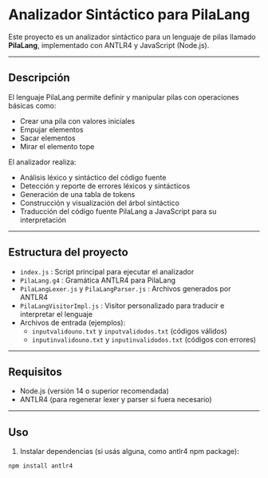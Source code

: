 # Analizador Sintáctico para PilaLang

Este proyecto es un analizador sintáctico para un lenguaje de pilas llamado **PilaLang**, implementado con ANTLR4 y JavaScript (Node.js). 

---

## Descripción

El lenguaje PilaLang permite definir y manipular pilas con operaciones básicas como:

- Crear una pila con valores iniciales
- Empujar elementos
- Sacar elementos
- Mirar el elemento tope

El analizador realiza:

- Análisis léxico y sintáctico del código fuente
- Detección y reporte de errores léxicos y sintácticos
- Generación de una tabla de tokens
- Construcción y visualización del árbol sintáctico
- Traducción del código fuente PilaLang a JavaScript para su interpretación

---

## Estructura del proyecto

- `index.js` : Script principal para ejecutar el analizador
- `PilaLang.g4` : Gramática ANTLR4 para PilaLang
- `PilaLangLexer.js` y `PilaLangParser.js` : Archivos generados por ANTLR4
- `PilaLangVisitorImpl.js` : Visitor personalizado para traducir e interpretar el lenguaje
- Archivos de entrada (ejemplos):
  - `inputvalidouno.txt` y `inputvalidodos.txt` (códigos válidos)
  - `inputinvalidouno.txt` y `inputinvalidodos.txt` (códigos con errores)

---

## Requisitos

- Node.js (versión 14 o superior recomendada)
- ANTLR4 (para regenerar lexer y parser si fuera necesario)

---

## Uso

1. Instalar dependencias (si usás alguna, como antlr4 npm package):

```bash
npm install antlr4
